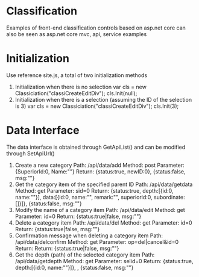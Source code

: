 # Classification
Examples of front-end classification controls based on asp.net core can also be seen as asp.net core mvc, api, service examples

# Initialization
Use reference site.js, a total of two initialization methods
1. Initialization when there is no selection
var cls = new Classiciation("classiCreateEditDiv");
cls.Init(null);
2. Initialization when there is a selection (assuming the ID of the selection is 3)
var cls = new Classiciation("classiCreateEditDiv");
cls.Init(3);

# Data Interface
The data interface is obtained through GetApiList() and can be modified through SetApiUrl()
1. Create a new category
   Path: /api/data/add
   Method: post
   Parameter: {SuperiorId:0, Name:""}
   Return: {status:true, newID:0}, {status:false, msg:""}
2. Get the category item of the specified parent ID
   Path: /api/data/getdata
   Method: get
   Parameter: sid=0
   Return: {status:true, depth:[{id:0, name:""}], data:[{id:0, name:"", remark:"", superiorid:0, subordinate:[]}]}, {status:false, msg:""}
3. Modify the name of a category item
   Path: /api/data/edit
   Method: get
   Parameter: id=0
   Return: {status:true|false, msg:""}
4. Delete a category item
   Path: /api/data/del
   Method: get
   Parameter: id=0
   Return: {status:true|false, msg:""}
5. Confirmation message when deleting a category item
   Path: /api/data/delconfirm
   Method: get
   Parameter: op=del|cancel&id=0
   Return: Return: {status:true|false, msg:""}
6. Get the depth (path) of the selected category item
   Path: /api/data/getdepth
   Method: get
   Parameter: selid=0
   Return: {status:true, depth:[{id:0, name:""}]}, , {status:false, msg:""}
